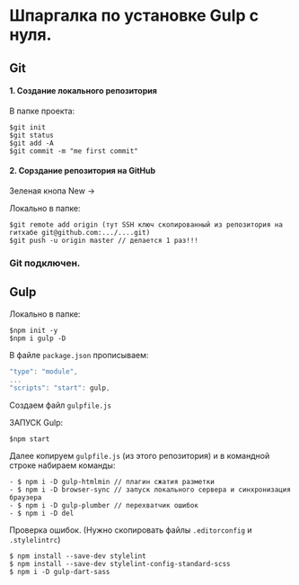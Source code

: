 # Шпаргалка по установке Gulp с нуля.

## Git

#### 1. Создание локального репозитория

В папке проекта:
```
$git init
$git status
$git add -A
$git commit -m "me first commit"
```

#### 2. Сорздание репозитория на GitHub
Зеленая кнопа New ->

Локально в папке:
```
$git remote add origin (тут SSH ключ скопированный из репозитория на гитхабе git@github.com:.../....git)
$git push -u origin master // делается 1 раз!!!
```

### Git подключен.

## Gulp

Локально в папке:
```
$npm init -y
$npm i gulp -D
```

В файле `package.json` прописываем:
```js
"type": "module",
...
"scripts": "start": gulp,
```

Создаем файл `gulpfile.js`

ЗАПУСК Gulp:
```
$npm start
```

Далее копируем `gulpfile.js` (из этого репозитория) и в командной строке набираем команды:
```
- $ npm i -D gulp-htmlmin // плагин сжатия разметки
- $ npm i -D browser-sync // запуск локального сервера и синхронизация браузера
- $ npm i -D gulp-plumber // перехватчик ошибок
- $ npm i -D del
```

Проверка ошибок. (Нужно скопировать файлы `.editorconfig` и `.stylelintrc`)
```
$ npm install --save-dev stylelint
$ npm install --save-dev stylelint-config-standard-scss
$ npm i -D gulp-dart-sass
```
